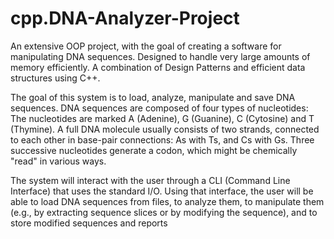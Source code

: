 # cpp.DNA-Analyzer-Project

An extensive OOP project, with the goal of creating a software for manipulating DNA sequences.
Designed to handle very large amounts of memory efficiently. A combination of Design Patterns and efficient data structures using C++.

The goal of this system is to load, analyze, manipulate and save DNA sequences. 
DNA sequences are composed of four types of nucleotides: The nucleotides are marked A (Adenine), G (Guanine), C (Cytosine) and T (Thymine). 
A full DNA molecule usually consists of two strands, connected to each other in base-pair connections: As with Ts, and Cs with Gs.
Three successive nucleotides generate a codon, which might be chemically "read" in various ways. 

The system will interact with the user through a CLI (Command Line Interface) that uses the standard I/O.
Using that interface, the user will be able to load DNA sequences from files, to analyze them, to manipulate them
(e.g., by extracting sequence slices or by modifying the sequence), and to store modified sequences and reports
